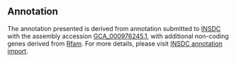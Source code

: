 

Annotation
----------

The annotation presented is derived from annotation submitted to
[INSDC](http://www.insdc.org) with the assembly accession
[GCA\_000976245.1](http://www.ebi.ac.uk/ena/data/view/GCA_000976245.1),
with additional non-coding genes derived from
[Rfam](http://rfam.xfam.org/). For more details, please visit [INSDC
annotation
import](http://ensemblgenomes.org/info/data/insdc_annotation).
